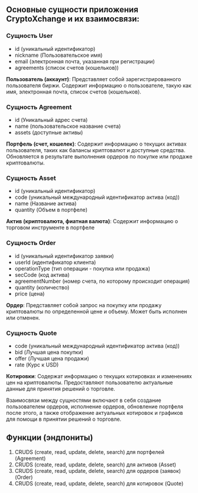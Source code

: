 ## Основные сущности приложения CryptoXchange и их взаимосвязи:

### Сущность User

- id (уникальный идентификатор)
- nickname (Пользовательское имя)
- email (электронная почта, указанная при регистрации)
- agreements (список счетов (кошельков))

**Пользователь (аккаунт)**:
Представляет собой зарегистрированного пользователя биржи.
Содержит информацию о пользователе, такую как имя, электронная почта, список счетов (кошельков).

### Сущность Agreement

- id (Уникальный адрес счета)
- name (пользовательское название счета)
- assets (доступные активы)

**Портфель (счет, кошелек)**:
Содержит информацию о текущих активах пользователя, таких как балансы криптовалют и доступные средства.
Обновляется в результате выполнения ордеров по покупке или продаже криптовалюты.

### Сущность Asset

- id (уникальный идентификатор)
- code (уникальный международный идентификатор актива (код))
- name (Название актива)
- quantity (Объем в портфеле)

**Актив (криптовалюта, фиатная валюта)**:
Содержит информацию о торговом инструменте в портфеле

### Сущность Order

- id (уникальный идентификатор заявки)
- userId (идентификатор клиента)
- operationType (тип операции - покупка или продажа)
- secCode (код актива)
- agreementNumber (номер счета, по которому происходит операция)
- quantity (количество)
- price (цена)

**Ордер**:
Представляет собой запрос на покупку или продажу криптовалюты по определенной цене и объему.
Может быть исполнен или отменен.

### Сущность Quote

- code (уникальный международный идентификатор актива (код))
- bid (Лучшая цена покупки)
- offer (Лучшая цена продажи)
- rate (Курс к USD)

**Котировки**:
Содержат информацию о текущих котировках и изменениях цен на криптовалюты.
Предоставляют пользователю актуальные данные для принятия решений о торговле.

Взаимосвязи между сущностями включают в себя создание пользователем ордеров, исполнение ордеров, обновление портфеля
после этого, а также отображение актуальных котировок и графиков для помощи в принятии решений о торговле.

## Функции (эндпониты)

1. CRUDS (create, read, update, delete, search) для портфелей (Agreement)
2. CRUDS (create, read, update, delete, search) для активов (Asset)
3. CRUDS (create, read, update, delete, search) для ордеров (заявок) (Order)
4. CRUDS (create, read, update, delete, search) для котировок (Quote)
